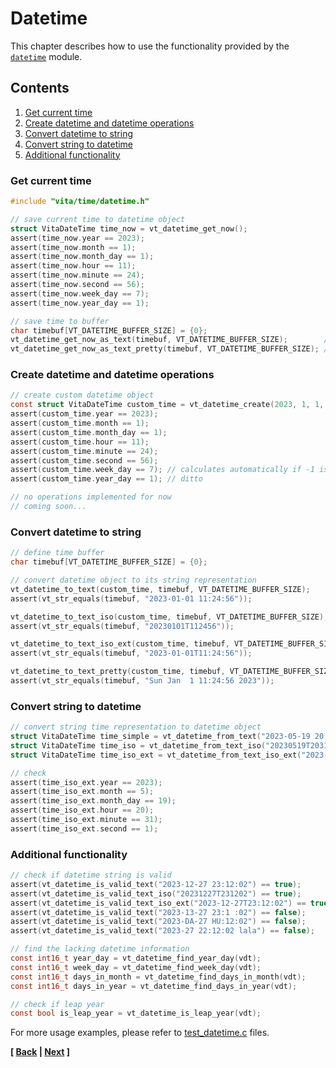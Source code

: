 # Datetime
This chapter describes how to use the functionality provided by the [`datetime`](../../inc/vita/time/datetime.h) module.

## Contents
1. [Get current time](page6.md#get-current-time)
2. [Create datetime and datetime operations](page6.md#create-datetime-and-datetime-operations)
3. [Convert datetime to string](page6.md#convert-datetime-to-string)
4. [Convert string to datetime](page6.md#convert-string-to-datetime)
5. [Additional functionality](page6.md#additional-functionality)

### Get current time
```c
#include "vita/time/datetime.h"

// save current time to datetime object
struct VitaDateTime time_now = vt_datetime_get_now();
assert(time_now.year == 2023);
assert(time_now.month == 1);
assert(time_now.month_day == 1);
assert(time_now.hour == 11);
assert(time_now.minute == 24);
assert(time_now.second == 56);
assert(time_now.week_day == 7);
assert(time_now.year_day == 1);

// save time to buffer
char timebuf[VT_DATETIME_BUFFER_SIZE] = {0};
vt_datetime_get_now_as_text(timebuf, VT_DATETIME_BUFFER_SIZE);        // "2023-06-30 12:11:27"
vt_datetime_get_now_as_text_pretty(timebuf, VT_DATETIME_BUFFER_SIZE); // "Fri Jun 30 12:11:27 2023"
```

### Create datetime and datetime operations
```c
// create custom datetime object
const struct VitaDateTime custom_time = vt_datetime_create(2023, 1, 1, 11, 24, 56, -1, -1);
assert(custom_time.year == 2023);
assert(custom_time.month == 1);
assert(custom_time.month_day == 1);
assert(custom_time.hour == 11);
assert(custom_time.minute == 24);
assert(custom_time.second == 56);
assert(custom_time.week_day == 7); // calculates automatically if -1 is speicified
assert(custom_time.year_day == 1); // ditto

// no operations implemented for now
// coming soon...
```

### Convert datetime to string
```c
// define time buffer
char timebuf[VT_DATETIME_BUFFER_SIZE] = {0};

// convert datetime object to its string representation
vt_datetime_to_text(custom_time, timebuf, VT_DATETIME_BUFFER_SIZE);
assert(vt_str_equals(timebuf, "2023-01-01 11:24:56"));

vt_datetime_to_text_iso(custom_time, timebuf, VT_DATETIME_BUFFER_SIZE);
assert(vt_str_equals(timebuf, "20230101T112456"));

vt_datetime_to_text_iso_ext(custom_time, timebuf, VT_DATETIME_BUFFER_SIZE);
assert(vt_str_equals(timebuf, "2023-01-01T11:24:56"));

vt_datetime_to_text_pretty(custom_time, timebuf, VT_DATETIME_BUFFER_SIZE);
assert(vt_str_equals(timebuf, "Sun Jan  1 11:24:56 2023"));
```

### Convert string to datetime
```c
// convert string time representation to datetime object
struct VitaDateTime time_simple = vt_datetime_from_text("2023-05-19 20:31:01");
struct VitaDateTime time_iso = vt_datetime_from_text_iso("20230519T203101");
struct VitaDateTime time_iso_ext = vt_datetime_from_text_iso_ext("2023-05-19T20:31:01");

// check
assert(time_iso_ext.year == 2023);
assert(time_iso_ext.month == 5);
assert(time_iso_ext.month_day == 19);
assert(time_iso_ext.hour == 20);
assert(time_iso_ext.minute == 31);
assert(time_iso_ext.second == 1);
```

### Additional functionality
```c
// check if datetime string is valid
assert(vt_datetime_is_valid_text("2023-12-27 23:12:02") == true);
assert(vt_datetime_is_valid_text_iso("20231227T231202") == true);
assert(vt_datetime_is_valid_text_iso_ext("2023-12-27T23:12:02") == true);
assert(vt_datetime_is_valid_text("2023-13-27 23:1 :02") == false);
assert(vt_datetime_is_valid_text("2023-DA-27 HU:12:02") == false);
assert(vt_datetime_is_valid_text("2023-27 22:12:02 lala") == false);

// find the lacking datetime information
const int16_t year_day = vt_datetime_find_year_day(vdt);
const int16_t week_day = vt_datetime_find_week_day(vdt);
const int16_t days_in_month = vt_datetime_find_days_in_month(vdt);
const int16_t days_in_year = vt_datetime_find_days_in_year(vdt);

// check if leap year
const bool is_leap_year = vt_datetime_is_leap_year(vdt);
```

For more usage examples, please refer to [test_datetime.c](../../tests/src/test_datetime.c) files.

**[ [Back](page5.md) | [Next](page7.md) ]**
